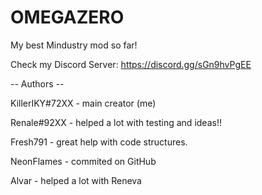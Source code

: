 # OMEGAZERO
My best Mindustry mod so far!

Check my Discord Server: https://discord.gg/sGn9hvPgEE

-- Authors --

KillerIKY#72XX - main creator (me)

Renale#92XX - helped a lot with testing and ideas!!

Fresh791 - great help with code structures.

NeonFlames - commited on GitHub

Alvar - helped a lot with Reneva
